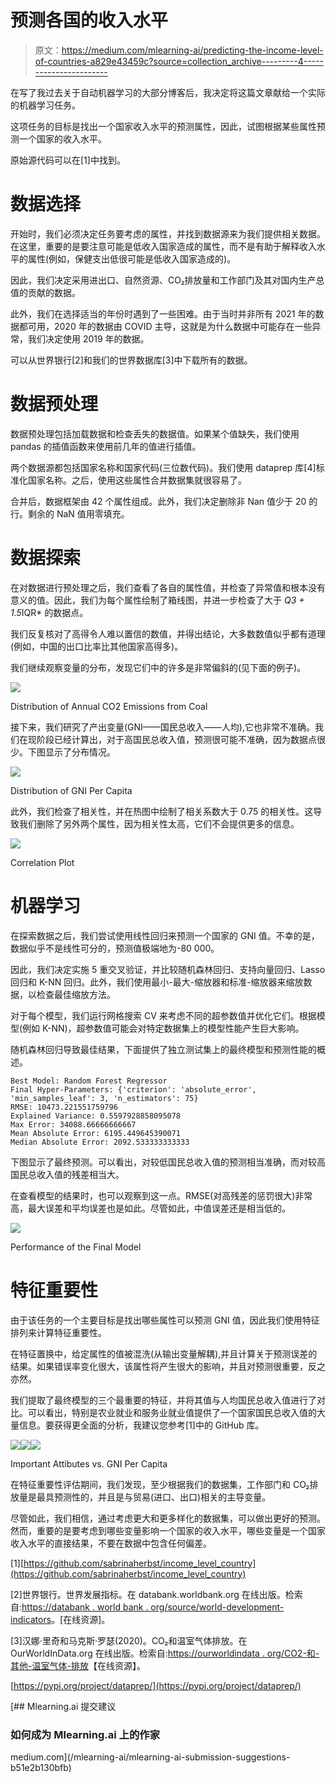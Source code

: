 # 预测各国的收入水平

> 原文：<https://medium.com/mlearning-ai/predicting-the-income-level-of-countries-a829e43459c?source=collection_archive---------4----------------------->

在写了我过去关于自动机器学习的大部分博客后，我决定将这篇文章献给一个实际的机器学习任务。

这项任务的目标是找出一个国家收入水平的预测属性，因此，试图根据某些属性预测一个国家的收入水平。

原始源代码可以在[1]中找到。

# 数据选择

开始时，我们必须决定任务要考虑的属性，并找到数据源来为我们提供相关数据。在这里，重要的是要注意可能是低收入国家造成的属性，而不是有助于解释收入水平的属性(例如，保健支出低很可能是低收入国家造成的)。

因此，我们决定采用进出口、自然资源、CO₂排放量和工作部门及其对国内生产总值的贡献的数据。

此外，我们在选择适当的年份时遇到了一些困难。由于当时并非所有 2021 年的数据都可用，2020 年的数据由 COVID 主导，这就是为什么数据中可能存在一些异常，我们决定使用 2019 年的数据。

可以从世界银行[2]和我们的世界数据库[3]中下载所有的数据。

# 数据预处理

数据预处理包括加载数据和检查丢失的数据值。如果某个值缺失，我们使用 pandas 的插值函数来使用前几年的值进行插值。

两个数据源都包括国家名称和国家代码(三位数代码)。我们使用 dataprep 库[4]标准化国家名称。之后，使用这些属性合并数据集就很容易了。

合并后，数据框架由 42 个属性组成。此外，我们决定删除非 Nan 值少于 20 的行。剩余的 NaN 值用零填充。

# 数据探索

在对数据进行预处理之后，我们查看了各自的属性值，并检查了异常值和根本没有意义的值。因此，我们为每个属性绘制了箱线图，并进一步检查了大于 *Q3 + 1.5*IQR* 的数据点。

我们反复核对了高得令人难以置信的数值，并得出结论，大多数数值似乎都有道理(例如，中国的出口比率比其他国家高得多)。

我们继续观察变量的分布，发现它们中的许多是非常偏斜的(见下面的例子)。

![](img/06f6e2555bdff4076aedfbbf804153d5.png)

Distribution of Annual CO2 Emissions from Coal

接下来，我们研究了产出变量(GNI——国民总收入——人均),它也非常不准确。我们在现阶段已经计算出，对于高国民总收入值，预测很可能不准确，因为数据点很少。下图显示了分布情况。

![](img/a57a621c2e59d34bb5c53724f05e19e6.png)

Distribution of GNI Per Capita

此外，我们检查了相关性，并在热图中绘制了相关系数大于 0.75 的相关性。这导致我们删除了另外两个属性，因为相关性太高，它们不会提供更多的信息。

![](img/2e45b44707d28fe684413e5240bd5b98.png)

Correlation Plot

# 机器学习

在探索数据之后，我们尝试使用线性回归来预测一个国家的 GNI 值。不幸的是，数据似乎不是线性可分的，预测值极端地为-80 000。

因此，我们决定实施 5 重交叉验证，并比较随机森林回归、支持向量回归、Lasso 回归和 K-NN 回归。此外，我们使用最小-最大-缩放器和标准-缩放器来缩放数据，以检查最佳缩放方法。

对于每个模型，我们运行网格搜索 CV 来考虑不同的超参数值并优化它们。根据模型(例如 K-NN)，超参数值可能会对特定数据集上的模型性能产生巨大影响。

随机森林回归导致最佳结果，下面提供了独立测试集上的最终模型和预测性能的概述。

```
Best Model: Random Forest Regressor
Final Hyper-Parameters: {'criterion': 'absolute_error', 'min_samples_leaf': 3, 'n_estimators': 75}
RMSE: 10473.221551759796
Explained Variance: 0.5597928858095078
Max Error: 34088.66666666667
Mean Absolute Error: 6195.449645390071
Median Absolute Error: 2092.533333333333
```

下图显示了最终预测。可以看出，对较低国民总收入值的预测相当准确，而对较高国民总收入值的残差相当大。

在查看模型的结果时，也可以观察到这一点。RMSE(对高残差的惩罚很大)非常高，最大误差和平均误差也是如此。尽管如此，中值误差还是相当低的。

![](img/93ec8acc28905ec3dc505f27506870cf.png)

Performance of the Final Model

# 特征重要性

由于该任务的一个主要目标是找出哪些属性可以预测 GNI 值，因此我们使用特征排列来计算特征重要性。

在特征置换中，给定属性的值被混洗(从输出变量解耦),并且计算关于预测误差的结果。如果错误率变化很大，该属性将产生很大的影响，并且对预测很重要，反之亦然。

我们提取了最终模型的三个最重要的特征，并将其值与人均国民总收入值进行了对比。可以看出，特别是农业就业和服务业就业值提供了一个国家国民总收入值的大量信息。要获得更全面的分析，我建议您参考[1]中的 GitHub 库。

![](img/d22141e845568592c7a69dee2068a91e.png)![](img/97ec0cd464413a87d0360bea6bdac750.png)![](img/dc44007fbab3ea848897e1e09247d659.png)

Important Attibutes vs. GNI Per Capita

在特征重要性评估期间，我们发现，至少根据我们的数据集，工作部门和 CO₂排放量是最具预测性的，并且是与贸易(进口、出口)相关的主导变量。

尽管如此，我们相信，通过考虑更大和更多样化的数据集，可以做出更好的预测。然而，重要的是要考虑到哪些变量影响一个国家的收入水平，哪些变量是一个国家收入水平的直接结果，不要在数据中包含任何偏差。

[1][https://github.com/sabrinaherbst/income_level_country](https://github.com/sabrinaherbst/income_level_country)

[2]世界银行。世界发展指标。在 databank.worldbank.org 在线出版。检索自:[https://databank . world bank . org/source/world-development-indicators](https://databank.worldbank.org/source/world-development-indicators)。[在线资源]。

[3]汉娜·里奇和马克斯·罗瑟(2020)。CO₂和温室气体排放。在 OurWorldInData.org 在线出版。检索自:[https://ourworldindata . org/CO2-和-其他-温室气体-排放](https://ourworldindata.org/co2-and-other-greenhouse-gas-emissions)【在线资源】。

[https://pypi.org/project/dataprep/](https://pypi.org/project/dataprep/)

[](/mlearning-ai/mlearning-ai-submission-suggestions-b51e2b130bfb) [## Mlearning.ai 提交建议

### 如何成为 Mlearning.ai 上的作家

medium.com](/mlearning-ai/mlearning-ai-submission-suggestions-b51e2b130bfb)